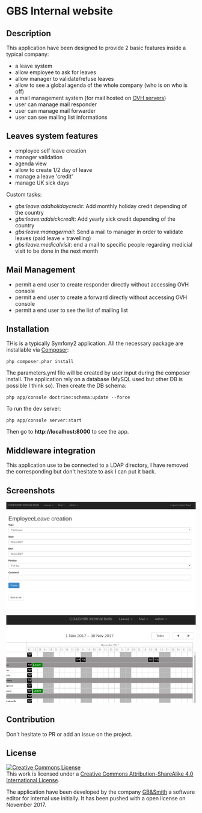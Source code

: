 # GBS Internal website

## Description

This application have been designed to provide 2 basic features inside a typical company:
 * a leave system
  * allow employee to ask for leaves
  * allow manager to validate/refuse leaves
  * allow to see a global agenda of the whole company (who is on who is off)
 * a mail management system (for mail hosted on [OVH servers](https://www.ovh.com/fr/emails/))
  * user can manage mail responder
  * user can manage mail forwarder
  * user can see mailing list informations

## Leaves system features

  * employee self leave creation
  * manager validation
  * agenda view
  * allow to create 1/2 day of leave
  * manage a leave 'credit'
  * manage UK sick days

Custom tasks:
 * _gbs:leave:addholidaycredit_: Add monthly holiday credit depending of the country
 * _gbs:leave:addsickcredit_: Add yearly sick credit depending of the country
 * _gbs:leave:managermail_: Send a mail to manager in order to validate leaves (paid leave + travelling)
 * _gbs:leave:medicalvisit_: end a mail to specific people regarding medicial visit to be done in the next month

## Mail Management
  * permit a end user to create responder directly without accessing OVH console
  * permit a end user to create a forward directly without accessing OVH console
  * permit a end user to see the list of mailing list

## Installation

THis is a typically Symfony2 application. All the necessary package are installable via [Composer](https://getcomposer.org/):

    php composer.phar install

The parameters.yml file will be created by user input during the composer install. The application rely on a database (MySQL used but other DB is possible I think so). Then create the DB schema:

    php app/console doctrine:schema:update --force

To run the dev server:

    php app/console server:start

Then go to **http://localhost:8000** to see the app.

## Middleware integration

This application use to be connected to a LDAP directory, I have removed the corresponding but don't hesitate to ask I can put it back.

## Screenshots

![leave creation](screenshot1.png)

![planning view](screenshot2.png)

## Contribution

Don't hesitate to PR or add an issue on the project.

## License

<a rel="license" href="http://creativecommons.org/licenses/by-sa/4.0/"><img
alt="Creative Commons License" style="border-width:0"
src="https://i.creativecommons.org/l/by-sa/4.0/88x31.png" /></a><br />This work
is licensed under a <a rel="license"
href="http://creativecommons.org/licenses/by-sa/4.0/">Creative Commons
Attribution-ShareAlike 4.0 International License</a>.

The application have been developed by the company
[GB&Smith](http://gbandsmith.com) a software editor for internal use initially.
It has been pushed with a open license on November 2017.